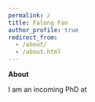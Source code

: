 ```yaml
---
permalink: /
title: Falong Fan
author_profile: true
redirect_from: 
  - /about/
  - /about.html
---
```


**About**

I am an incoming PhD at []()
